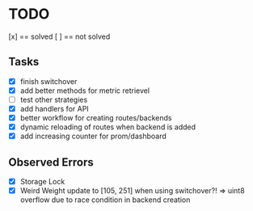 # TODO

[x] == solved
[ ] == not solved

## Tasks

- [x] finish switchover
- [x] add better methods for metric retrievel
- [ ] test other strategies
- [x] add handlers for API
- [x] better workflow for creating routes/backends
- [x] dynamic reloading of routes when backend is added
- [x] add increasing counter for prom/dashboard

## Observed Errors

- [x] Storage Lock
- [x] Weird Weight update to [105, 251] when using switchover?! => uint8 overflow due to race condition in backend creation
